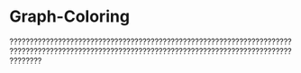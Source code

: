 # Graph-Coloring
????????????????????????????????????????????????????????????????????????????????????????????????????????????????????????????????????????????????????
